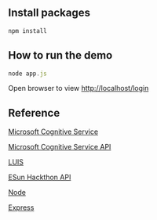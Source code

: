 ## Install packages
```js 
npm install
```

## How to run the demo
```js
node app.js
```
Open browser to view [http://localhost/login](http://localhost/login)

## Reference 
[Microsoft Cognitive Service](https://www.microsoft.com/cognitive-services/en-us/)

[Microsoft Cognitive Service API](https://www.microsoft.com/cognitive-services/en-us/documentation)

[LUIS](https://www.luis.ai/)

[ESun Hackthon API]()

[Node](https://nodejs.org/en/)

[Express](http://expressjs.com/zh-tw/)